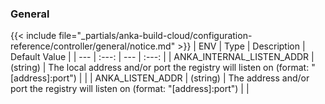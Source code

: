 

### General
{{< include file="_partials/anka-build-cloud/configuration-reference/controller/general/notice.md" >}}
| ENV | Type | Description | Default Value |
| --- | :---: | --- | :---: |
| ANKA_INTERNAL_LISTEN_ADDR | (string) | The local address and/or port the registry will listen on (format: "[address]:port") |  |
| ANKA_LISTEN_ADDR | (string) | The address and/or port the registry will listen on (format: "[address]:port") |  |
